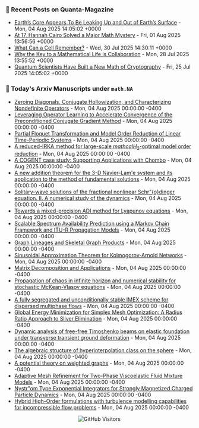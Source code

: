 ### 📝 Recent Posts on Quanta-Magazine
<!-- quanta starts -->
* <a href="https://www.quantamagazine.org/earths-core-appears-to-be-leaking-up-and-out-of-earths-surface-20250804/">Earth’s Core Appears To Be Leaking Up and Out of Earth’s Surface</a> - Mon, 04 Aug 2025 14:05:02 +0000
* <a href="https://www.quantamagazine.org/at-17-hannah-cairo-solved-a-major-math-mystery-20250801/">At 17, Hannah Cairo Solved a Major Math Mystery</a> - Fri, 01 Aug 2025 13:56:56 +0000
* <a href="https://www.quantamagazine.org/what-can-a-cell-remember-20250730/">What Can a Cell Remember?</a> - Wed, 30 Jul 2025 14:30:11 +0000
* <a href="https://www.quantamagazine.org/why-the-key-to-a-mathematical-life-is-collaboration-20250728/">Why the Key to a Mathematical Life is Collaboration</a> - Mon, 28 Jul 2025 13:55:52 +0000
* <a href="https://www.quantamagazine.org/quantum-scientists-have-built-a-new-math-of-cryptography-20250725/">Quantum Scientists Have Built a New Math of Cryptography</a> - Fri, 25 Jul 2025 14:05:02 +0000
<!-- quanta ends -->


### 📝 Today's Arxiv Manuscripts under ``math.NA``
<!-- arxiv-math-na starts -->
* <a href="https://arxiv.org/abs/2508.00096">Zeroing Diagonals, Conjugate Hollowization, and Characterizing Nondefinite Operators</a> - Mon, 04 Aug 2025 00:00:00 -0400
* <a href="https://arxiv.org/abs/2508.00101">Leveraging Operator Learning to Accelerate Convergence of the Preconditioned Conjugate Gradient Method</a> - Mon, 04 Aug 2025 00:00:00 -0400
* <a href="https://arxiv.org/abs/2508.00221">Partial Floquet Transformation and Model Order Reduction of Linear Time-Periodic Systems</a> - Mon, 04 Aug 2025 00:00:00 -0400
* <a href="https://arxiv.org/abs/2508.00242">A reduced-IRKA method for large-scale $mathcal{H}_2$-optimal model order reduction</a> - Mon, 04 Aug 2025 00:00:00 -0400
* <a href="https://arxiv.org/abs/2508.00375">A COGENT case study: Supporting Applications with Chombo</a> - Mon, 04 Aug 2025 00:00:00 -0400
* <a href="https://arxiv.org/abs/2508.00515">A new addition theorem for the 3-D Navier-Lam'e system and its application to the method of fundamental solutions</a> - Mon, 04 Aug 2025 00:00:00 -0400
* <a href="https://arxiv.org/abs/2508.00559">Solitary-wave solutions of the fractional nonlinear Schr"{o}dinger equation. II. A numerical study of the dynamics</a> - Mon, 04 Aug 2025 00:00:00 -0400
* <a href="https://arxiv.org/abs/2508.00722">Towards a mixed-precision ADI method for Lyapunov equations</a> - Mon, 04 Aug 2025 00:00:00 -0400
* <a href="https://arxiv.org/abs/2508.00028">Scalable Spectrum Availability Prediction using a Markov Chain Framework and ITU-R Propagation Models</a> - Mon, 04 Aug 2025 00:00:00 -0400
* <a href="https://arxiv.org/abs/2508.00197">Graph Lineages and Skeletal Graph Products</a> - Mon, 04 Aug 2025 00:00:00 -0400
* <a href="https://arxiv.org/abs/2508.00247">Sinusoidal Approximation Theorem for Kolmogorov-Arnold Networks</a> - Mon, 04 Aug 2025 00:00:00 -0400
* <a href="https://arxiv.org/abs/2201.00145">Matrix Decomposition and Applications</a> - Mon, 04 Aug 2025 00:00:00 -0400
* <a href="https://arxiv.org/abs/2312.12699">Propagation of chaos in infinite horizon and numerical stability for stochastic McKean-Vlasov equations</a> - Mon, 04 Aug 2025 00:00:00 -0400
* <a href="https://arxiv.org/abs/2504.02629">A fully segregated and unconditionally stable IMEX scheme for dispersed multiphase flows</a> - Mon, 04 Aug 2025 00:00:00 -0400
* <a href="https://arxiv.org/abs/2507.01762">Global Energy Minimization for Simplex Mesh Optimization: A Radius Ratio Approach to Sliver Elimination</a> - Mon, 04 Aug 2025 00:00:00 -0400
* <a href="https://arxiv.org/abs/2507.22850">Dynamic analysis of free-free Timoshenko beams on elastic foundation under transverse transient ground deformation</a> - Mon, 04 Aug 2025 00:00:00 -0400
* <a href="https://arxiv.org/abs/2404.00523">The algebraic structure of hyperinterpolation class on the sphere</a> - Mon, 04 Aug 2025 00:00:00 -0400
* <a href="https://arxiv.org/abs/2405.07961">A potential theory on weighted graphs</a> - Mon, 04 Aug 2025 00:00:00 -0400
* <a href="https://arxiv.org/abs/2409.19974">Adaptive Mesh Refinement for Two-Phase Viscoelastic Fluid Mixture Models</a> - Mon, 04 Aug 2025 00:00:00 -0400
* <a href="https://arxiv.org/abs/2505.00288">Nystr"om Type Exponential Integrators for Strongly Magnetized Charged Particle Dynamics</a> - Mon, 04 Aug 2025 00:00:00 -0400
* <a href="https://arxiv.org/abs/2505.22480">Hybrid High-Order formulations with turbulence modelling capabilities for incompressible flow problems</a> - Mon, 04 Aug 2025 00:00:00 -0400
<!-- arxiv-math-na ends -->

<div align="center">
  
![GitHub Visitors](https://api.visitorbadge.io/api/visitors?path=https%3A%2F%2Fgithub.com%2Flowrank&label=profile%20views&labelColor=%231e1e2e&countColor=%23cba6f7)



</div>
